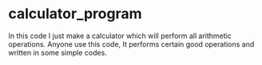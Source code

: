 # calculator_program
In this code I just make a calculator which will perform all arithmetic operations.
Anyone use this code, It performs certain good operations and written in some simple codes.
